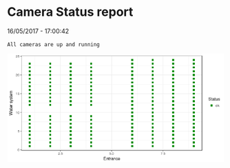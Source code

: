 Camera Status report
================
16/05/2017 - 17:00:42

    All cameras are up and running

![](camreport_files/figure-markdown_github/unnamed-chunk-2-1.png)
